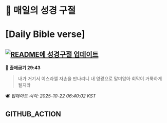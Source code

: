 # 🙏 매일의 성경 구절
# [Daily Bible verse]
## [![README에 성경구절 업데이트](https://github.com/DONGSUKA/first_test/actions/workflows/update-readme-bible.yml/badge.svg)](https://github.com/DONGSUKA/first_test/actions/workflows/update-readme-bible.yml)
<!-- START_BIBLE_VERSE -->
📖 **출애굽기 29:43**
> 내가 거기서 이스라엘 자손을 만나리니 내 영광으로 말미암아 회막이 거룩하게 될지라

🕊️ _업데이트 시각: 2025-10-22 06:40:02 KST_
  <!-- END_BIBLE_VERSE -->
## GITHUB_ACTION
